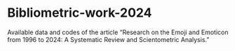 # Bibliometric-work-2024
Available data and codes of the article “Research on the Emoji and Emoticon from 1996 to 2024: A Systematic Review and Scientometric Analysis.”

